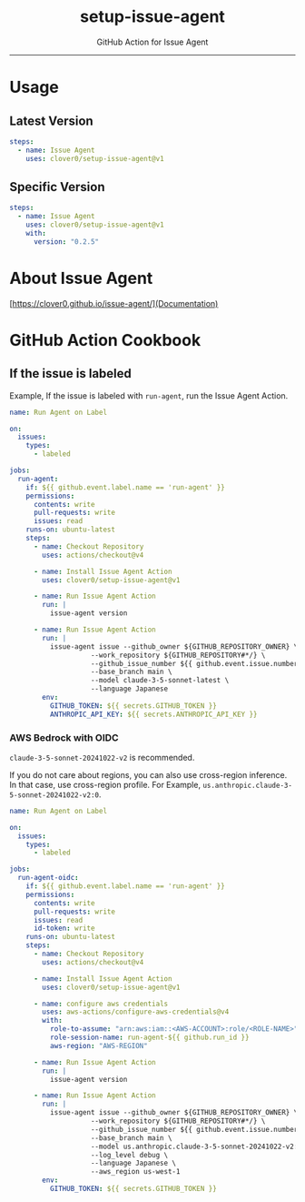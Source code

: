 <p align="center">
  <h1 align="center">setup-issue-agent</h1>
  <p align="center">GitHub Action for Issue Agent</p>
</p>

---

# Usage

## Latest Version

```yaml
steps:
  - name: Issue Agent
    uses: clover0/setup-issue-agent@v1
```

## Specific Version

```yaml
steps:
  - name: Issue Agent
    uses: clover0/setup-issue-agent@v1
    with:
      version: "0.2.5"
```

# About Issue Agent
[https://clover0.github.io/issue-agent/](Documentation)

# GitHub Action Cookbook

## If the issue is labeled
Example, If the issue is labeled with `run-agent`, run the Issue Agent Action.

```yml
name: Run Agent on Label

on:
  issues:
    types:
      - labeled

jobs:
  run-agent:
    if: ${{ github.event.label.name == 'run-agent' }}
    permissions:
      contents: write
      pull-requests: write
      issues: read
    runs-on: ubuntu-latest
    steps:
      - name: Checkout Repository
        uses: actions/checkout@v4

      - name: Install Issue Agent Action
        uses: clover0/setup-issue-agent@v1

      - name: Run Issue Agent Action
        run: |
          issue-agent version

      - name: Run Issue Agent Action
        run: |
          issue-agent issue --github_owner ${GITHUB_REPOSITORY_OWNER} \
                    --work_repository ${GITHUB_REPOSITORY#*/} \
                    --github_issue_number ${{ github.event.issue.number }} \
                    --base_branch main \
                    --model claude-3-5-sonnet-latest \
                    --language Japanese
        env:
          GITHUB_TOKEN: ${{ secrets.GITHUB_TOKEN }}
          ANTHROPIC_API_KEY: ${{ secrets.ANTHROPIC_API_KEY }}
```

### AWS Bedrock with OIDC

`claude-3-5-sonnet-20241022-v2` is recommended.

If you do not care about regions, you can also use cross-region inference. 
In that case, use cross-region profile. For Example, `us.anthropic.claude-3-5-sonnet-20241022-v2:0`.


```yml
name: Run Agent on Label

on:
  issues:
    types:
      - labeled

jobs:
  run-agent-oidc:
    if: ${{ github.event.label.name == 'run-agent' }}
    permissions:
      contents: write
      pull-requests: write
      issues: read
      id-token: write
    runs-on: ubuntu-latest
    steps:
      - name: Checkout Repository
        uses: actions/checkout@v4

      - name: Install Issue Agent Action
        uses: clover0/setup-issue-agent@v1

      - name: configure aws credentials
        uses: aws-actions/configure-aws-credentials@v4
        with:
          role-to-assume: "arn:aws:iam::<AWS-ACCOUNT>:role/<ROLE-NAME>"
          role-session-name: run-agent-${{ github.run_id }}
          aws-region: "AWS-REGION"

      - name: Run Issue Agent Action
        run: |
          issue-agent version

      - name: Run Issue Agent Action
        run: |
          issue-agent issue --github_owner ${GITHUB_REPOSITORY_OWNER} \
                    --work_repository ${GITHUB_REPOSITORY#*/} \
                    --github_issue_number ${{ github.event.issue.number }} \
                    --base_branch main \
                    --model us.anthropic.claude-3-5-sonnet-20241022-v2:0 \
                    --log_level debug \
                    --language Japanese \
                    --aws_region us-west-1
        env:
          GITHUB_TOKEN: ${{ secrets.GITHUB_TOKEN }}
```
